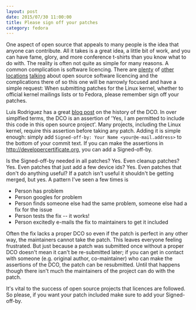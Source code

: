 ```yaml
---
layout: post
date: 2015/07/30 11:00:00
title: Please sign off your patches
category: fedora
---
```

One aspect of open source that appeals to many people is the idea that anyone
can contribute. All it takes is a great idea, a little bit of work, and you
can have fame, glory, and more conference t-shirts than you know what to do
 with. The reality is often not quite as simple for many reasons. A common
complication is software licencing. There are [plenty](https://www.google.com/?q=open+source+software+license+intro) of [other](https://www.fsf.org/news/) [locations](https://sfconservancy.org/blog/)
[talking](http://mjg59.dreamwidth.org) about open source software licencing and
the complications there of so this one will be narrowly
focused and have a simple request: When submitting patches for the Linux
kernel, whether to official kernel mailings lists or to Fedora, please
remember sign off your patches.

Luis Rodriguez has a great [blog post](http://www.do-not-panic.com/2014/02/developer-certificate-of-origin.html) on the history of the DCO. In over simplfied
terms, the
DCO is an assertion of 'Yes, I am permitted to include this code in
this open source project'. Many projects, including the Linux kernel, require
this assertion before taking any patch. Adding it is simple enough: simply
add `Signed-off-by: Your Name <your@e-mail.address>` to the bottom of your
commit text. If you can make the assertions in http://developercertificate.org,
you can add a Signed-off-by. 

Is the Signed-off-by needed in all patches? Yes. Even cleanup patches? Yes.
Even patches that just add a few device ids? Yes. Even patches that don't do
anything useful? If a patch isn't useful it shouldn't be getting merged, but
yes. A pattern I've seen a few times is

* Person has problem
* Person googles for problem
* Person finds someone else had the same problem, someone else had a fix for
the issue
* Person tests the fix -- it works!
* Person excitedly e-mails the fix to maintainers to get it included

Often the fix lacks a proper DCO so even if the patch is perfect in any other
way, the maintainers cannot take the patch. This leaves everyone feeling 
frustrated. But just because a patch was submitted
once without a proper DCO doesn't mean it can't be re-submitted later; if you
can get in contact with someone (e.g. original author, co-maintainer) who can
make the assertions of the DCO, the patch can be resubmitted. Until that
happens though there isn't much the maintainers of the project can do with
the patch.

It's vital to the success of open source projects that licences are followed.
So please, if you want your patch included make sure to add your
Signed-off-by.
